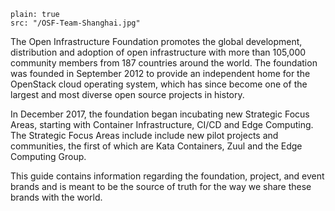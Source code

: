 ```image
plain: true
src: "/OSF-Team-Shanghai.jpg"
```  

The Open Infrastructure Foundation promotes the global development, distribution and adoption of open infrastructure with more than 105,000 community members from 187 countries around the world. The foundation was founded in September 2012 to provide an independent home for the OpenStack cloud operating system, which has since become one of the largest and most diverse open source projects in history.

In December 2017, the foundation began incubating new Strategic Focus Areas, starting with Container Infrastructure, CI/CD and Edge Computing. The Strategic Focus Areas include include new pilot projects and communities, the first of which are Kata Containers, Zuul and the Edge Computing Group. 

This guide contains information regarding the foundation, project, and event brands and is meant to be the source of truth for the way we share these brands with the world.
